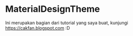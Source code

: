 # MaterialDesignTheme
Ini merupakan bagian dari tutorial yang saya buat, kunjungi https://cakfan.blogspot.com :D
